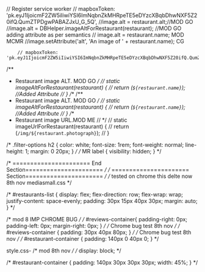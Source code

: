 // Register service worker
    // mapboxToken: 'pk.eyJ1IjoicmF2ZW5iIiwiYSI6ImNqbnZkMHRpeTE5eDYzcXBqbDhwNXF5Z20ifQ.QumZTPDgwPABAZJxU_G_5Q',
  //image.alt = restaurant.alt;//MOD GO
//image.alt = DBHelper.imageAltForRestaurant(restaurant); //MOD GO adding attribute as per semantics
  // image.alt = restaurant.name; MOD MCMR
  //image.setAttribute('alt', 'An image of ' + restaurant.name); CG

        // mapboxToken: 'pk.eyJ1IjoicmF2ZW5iIiwiYSI6ImNqbnZkMHRpeTE5eDYzcXBqbDhwNXF5Z20ifQ.QumZTPDgwPABAZJxU_G_5Q',
/**
   * Restaurant image ALT. MOD GO
   */
  // static imageAltForRestaurant(restaurant) {
  //   return (`${restaurant.name}`);      //Added Attribute
  // }
  /**
   /**
   * Restaurant image ALT. MOD GO
   */
  // static imageAltForRestaurant(restaurant) {
  //   return (`${restaurant.name}`);      //Added Attribute
  // }
   /**
   * Restaurant image URL.MOD ME
  //  */
  // static imageUrlForRestaurant(restaurant) {
  //   return (`/img/${restaurant.photograph}`);
  // }


  /* .filter-options h2 {
  color: white;
  font-size: 1rem;
  font-weight: normal;
  line-height: 1;
  margin: 0 20px;
} */
/* MR
label {
  visibility: hidden;
} */

/* ====================== End Section====================== */
/* ====================== Section====================== */
/* tested on chrome this delte now 8th nov mediasmall.css */

  /* #restaurants-list {
      display: flex;
      flex-direction: row;
      flex-wrap: wrap;
    justify-content: space-evenly;
    padding: 30px 15px 40px 30px;
        margin: auto;
  } */

 /* mod 8 IMP CHROME BUG */
/* #reviews-container{
    padding-right: 0px;
    padding-left: 0px;
    margin-right: 0px;
} */
/* Chrome bug test 8th nov */
/* #reviews-container {
    padding: 30px 40px 80px;
  } */
/* Chrome bug test 8th nov */
  /* #restaurant-container {
    padding: 140px 0 40px 0;
  } */

style.css-
    /* mod 8th nov */
  /* display: block; */

  /* #restaurant-container {
  padding: 140px 30px 30px 30px;
  width: 45%;
} */